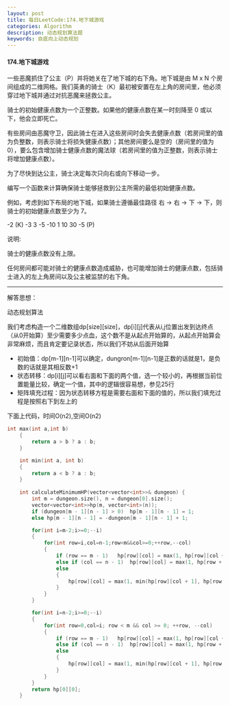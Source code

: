 ```yaml
---
layout: post
title: 每日LeetCode:174.地下城游戏
categories: Algorithm
description: 动态规划算法题
keywords: 自底向上动态规划
---
```


#### 174.地下城游戏

一些恶魔抓住了公主（P）并将她关在了地下城的右下角。地下城是由 M x N 个房间组成的二维网格。我们英勇的骑士（K）最初被安置在左上角的房间里，他必须穿过地下城并通过对抗恶魔来拯救公主。

骑士的初始健康点数为一个正整数。如果他的健康点数在某一时刻降至 0 或以下，他会立即死亡。

有些房间由恶魔守卫，因此骑士在进入这些房间时会失去健康点数（若房间里的值为负整数，则表示骑士将损失健康点数）；其他房间要么是空的（房间里的值为 0），要么包含增加骑士健康点数的魔法球（若房间里的值为正整数，则表示骑士将增加健康点数）。

为了尽快到达公主，骑士决定每次只向右或向下移动一步。

 

编写一个函数来计算确保骑士能够拯救到公主所需的最低初始健康点数。

例如，考虑到如下布局的地下城，如果骑士遵循最佳路径 右 -> 右 -> 下 -> 下，则骑士的初始健康点数至少为 7。

-2 (K)	-3	3
-5	-10	1
10	30	-5 (P)


说明:

骑士的健康点数没有上限。

任何房间都可能对骑士的健康点数造成威胁，也可能增加骑士的健康点数，包括骑士进入的左上角房间以及公主被监禁的右下角。



------


解答思想：

动态规划算法

我们考虑构造一个二维数组dp[size]\[size]，dp[i]\[j]代表从i,j位置出发到达终点（从0开始算）至少需要多少点血，这个数不是从起点开始算的，从起点开始算会非常麻烦，而且肯定要记录状态，所以我们不妨从后面开始算

- 初始值：dp[m-1]\[n-1]可以确定，dungron[m-1]\[n-1]是正数的话就是1，是负数的话就是其相反数+1
- 状态转移：dp[i]\[j]可以看右面和下面的两个值，选一个较小的，再根据当前位置能量比较，确定一个值，其中的逻辑很容易想，参见25行
- 矩阵填充过程：因为状态转移方程是需要右面和下面的值的，所以我们填充过程是按照右下到左上的

下面上代码，时间O(n2),空间O(n2)

```C++
int max(int a,int b)
	{
		return a > b ? a : b;
	}

	int min(int a, int b)
	{
		return a < b ? a : b;
	}
    
	int calculateMinimumHP(vector<vector<int>>& dungeon) {
		int m = dungeon.size(), n = dungeon[0].size();
		vector<vector<int>>hp(m, vector<int>(n));
		if (dungeon[m - 1][n - 1] > 0)	hp[m - 1][n - 1] = 1;
		else hp[m - 1][n - 1] = -dungeon[m - 1][n - 1] + 1;

		for(int i=m-2;i>=0;--i)
		{
			for(int row=i,col=n-1;row<m&&col>=0;++row,--col)
			{
				if (row == m - 1)	hp[row][col] = max(1, hp[row][col + 1]-dungeon[row][col]);
				else if (col == n - 1)	hp[row][col] = max(1, hp[row + 1][col]-dungeon[row][col]);
				else
				{
					hp[row][col] = max(1, min(hp[row][col + 1], hp[row + 1][col])-dungeon[row][col]);
				}
			}
		}

		for(int i=n-2;i>=0;--i)
		{
			for(int row=0,col=i; row < m && col >= 0; ++row, --col)
			{
				if (row == m - 1)	hp[row][col] = max(1, hp[row][col + 1] - dungeon[row][col]);
				else if (col == n - 1)	hp[row][col] = max(1, hp[row + 1][col] - dungeon[row][col]);
				else
				{
					hp[row][col] = max(1, min(hp[row][col + 1], hp[row + 1][col]) - dungeon[row][col]);
				}
			}
		}		
		return hp[0][0];
	}
```

